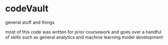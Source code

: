 # codeVault
general stuff and things

most of this code was written for prior coursework and goes over a handful of skills
such as general analytics and machine learning model development
